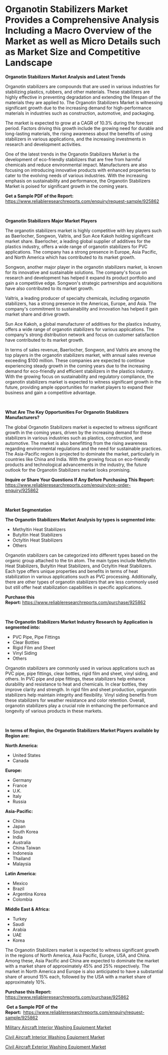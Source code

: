 <p><h1>Organotin Stabilizers Market Provides a Comprehensive Analysis Including a Macro Overview of the Market as well as Micro Details such as Market Size and Competitive Landscape</h1></p><p><strong>Organotin Stabilizers Market Analysis and Latest Trends</strong></p>
<p><p>Organotin stabilizers are compounds that are used in various industries for stabilizing plastics, rubbers, and other materials. These stabilizers are highly effective in preventing degradation and extending the lifespan of the materials they are applied to. The Organotin Stabilizers Market is witnessing significant growth due to the increasing demand for high-performance materials in industries such as construction, automotive, and packaging. </p><p>The market is expected to grow at a CAGR of 10.3% during the forecast period. Factors driving this growth include the growing need for durable and long-lasting materials, the rising awareness about the benefits of using stabilizers in various applications, and the increasing investments in research and development activities. </p><p>One of the latest trends in the Organotin Stabilizers Market is the development of eco-friendly stabilizers that are free from harmful chemicals and reduce environmental impact. Manufacturers are also focusing on introducing innovative products with enhanced properties to cater to the evolving needs of various industries. With the increasing emphasis on sustainability and performance, the Organotin Stabilizers Market is poised for significant growth in the coming years.</p></p>
<p><strong>Get a Sample PDF of the Report:&nbsp;</strong> <a href="https://www.reliableresearchreports.com/enquiry/request-sample/925862">https://www.reliableresearchreports.com/enquiry/request-sample/925862</a></p>
<p>&nbsp;</p>
<p><strong>Organotin Stabilizers Major Market Players</strong></p>
<p><p>The organotin stabilizers market is highly competitive with key players such as Baerlocher, Songwon, Valtris, and Sun Ace Kakoh holding significant market share. Baerlocher, a leading global supplier of additives for the plastics industry, offers a wide range of organotin stabilizers for PVC applications. The company has a strong presence in Europe, Asia Pacific, and North America which has contributed to its market growth.</p><p>Songwon, another major player in the organotin stabilizers market, is known for its innovative and sustainable solutions. The company's focus on research and development has helped it expand its product portfolio and gain a competitive edge. Songwon's strategic partnerships and acquisitions have also contributed to its market growth.</p><p>Valtris, a leading producer of specialty chemicals, including organotin stabilizers, has a strong presence in the Americas, Europe, and Asia. The company's commitment to sustainability and innovation has helped it gain market share and drive growth.</p><p>Sun Ace Kakoh, a global manufacturer of additives for the plastics industry, offers a wide range of organotin stabilizers for various applications. The company's strong distribution network and focus on customer satisfaction have contributed to its market growth.</p><p>In terms of sales revenue, Baerlocher, Songwon, and Valtris are among the top players in the organotin stabilizers market, with annual sales revenue exceeding $100 million. These companies are expected to continue experiencing steady growth in the coming years due to the increasing demand for eco-friendly and efficient stabilizers in the plastics industry. With the growing focus on sustainability and regulatory compliance, the organotin stabilizers market is expected to witness significant growth in the future, providing ample opportunities for market players to expand their business and gain a competitive advantage.</p></p>
<p>&nbsp;</p>
<p><strong>What Are The Key Opportunities For Organotin Stabilizers Manufacturers?</strong></p>
<p><p>The global Organotin Stabilizers market is expected to witness significant growth in the coming years, driven by the increasing demand for these stabilizers in various industries such as plastics, construction, and automotive. The market is also benefitting from the rising awareness regarding environmental regulations and the need for sustainable practices. The Asia-Pacific region is projected to dominate the market, particularly in countries like China and India. With the growing focus on eco-friendly products and technological advancements in the industry, the future outlook for the Organotin Stabilizers market looks promising.</p></p>
<p><strong>Inquire or Share Your Questions If Any Before Purchasing This Report:</strong> <a href="https://www.reliableresearchreports.com/enquiry/pre-order-enquiry/925862">https://www.reliableresearchreports.com/enquiry/pre-order-enquiry/925862</a></p>
<p>&nbsp;</p>
<p><strong>Market Segmentation</strong></p>
<p><strong>The Organotin Stabilizers Market Analysis by types is segmented into:</strong></p>
<p><ul><li>Methyltin Heat Stabilizers</li><li>Butyltin Heat Stabilizers</li><li>Octyltin Heat Stabilizers</li><li>Others</li></ul></p>
<p><p>Organotin stabilizers can be categorized into different types based on the organic group attached to the tin atom. The main types include Methyltin Heat Stabilizers, Butyltin Heat Stabilizers, and Octyltin Heat Stabilizers. Each type offers unique properties and benefits in terms of heat stabilization in various applications such as PVC processing. Additionally, there are other types of organotin stabilizers that are less commonly used but still offer heat stabilization capabilities in specific applications.</p></p>
<p><strong>Purchase this Report:&nbsp;</strong><a href="https://www.reliableresearchreports.com/purchase/925862">https://www.reliableresearchreports.com/purchase/925862</a></p>
<p>&nbsp;</p>
<p><strong>The Organotin Stabilizers Market Industry Research by Application is segmented into:</strong></p>
<p><ul><li>PVC Pipe, Pipe Fittings</li><li>Clear Bottles</li><li>Rigid Film and Sheet</li><li>Vinyl Siding</li><li>Others</li></ul></p>
<p><p>Organotin stabilizers are commonly used in various applications such as PVC pipe, pipe fittings, clear bottles, rigid film and sheet, vinyl siding, and others. In PVC pipe and pipe fittings, these stabilizers help enhance durability and resistance to heat and chemicals. In clear bottles, they improve clarity and strength. In rigid film and sheet production, organotin stabilizers help maintain integrity and flexibility. Vinyl siding benefits from these stabilizers for weather resistance and color retention. Overall, organotin stabilizers play a crucial role in enhancing the performance and longevity of various products in these markets.</p></p>
<p>&nbsp;</p>
<p><strong>In terms of Region, the Organotin Stabilizers Market Players available by Region are:</strong></p>
<p>
    <p> <strong> North America: </strong>
        <ul>
            <li>United States</li>
            <li>Canada</li>
        </ul>
        </p> 
    <p> <strong> Europe: </strong>
        <ul>
            <li>Germany</li>
            <li>France</li>
            <li>U.K.</li>
            <li>Italy</li>
            <li>Russia</li>
        </ul>
        </p> 
    <p> <strong> Asia-Pacific: </strong>
        <ul>
            <li>China</li>
            <li>Japan</li>
            <li>South Korea</li>
            <li>India</li>
            <li>Australia</li>
            <li>China Taiwan</li>
            <li>Indonesia</li>
            <li>Thailand</li>
            <li>Malaysia</li>
        </ul>
        </p> 
    <p> <strong> Latin America: </strong>
        <ul>
            <li>Mexico</li>
            <li>Brazil</li>
            <li>Argentina Korea</li>
            <li>Colombia</li>
        </ul>
        </p> 
    <p> <strong> Middle East & Africa: </strong>
        <ul>
            <li>Turkey</li>
            <li>Saudi</li>
            <li>Arabia</li>
            <li>UAE</li>
            <li>Korea</li>
        </ul>
    </p>
    </p>
<p><p>The Organotin Stabilizers market is expected to witness significant growth in the regions of North America, Asia Pacific, Europe, USA, and China. Among these, Asia Pacific and China are expected to dominate the market with a market share of approximately 45% and 25% respectively. The market in North America and Europe is also anticipated to have a substantial share of around 15% each, followed by the USA with a market share of approximately 10%.</p></p>
<p><strong>Purchase this Report: </strong><a href="https://www.reliableresearchreports.com/purchase/925862">https://www.reliableresearchreports.com/purchase/925862</a></p>
<p>&nbsp;<strong>Get a Sample PDF of the Report:&nbsp;&nbsp;</strong><a href="https://www.reliableresearchreports.com/enquiry/request-sample/925862">https://www.reliableresearchreports.com/enquiry/request-sample/925862</a></p>
<p><strong></strong></p>
<p><p><a href="https://view.publitas.com/reportprime-1/military-aircraft-interior-washing-equipment-market-size-global-industry-overview-market-segmentation-and-forecast-2023-to-2030/">Military Aircraft Interior Washing Equipment Market</a></p><p><a href="https://view.publitas.com/reportprime-1/insights-into-civil-aircraft-interior-washing-equipment-market-size-analysing-market-share-trends-and-growth-from-2023-to-2030/">Civil Aircraft Interior Washing Equipment Market</a></p><p><a href="https://view.publitas.com/reportprime-1/civil-aircraft-exterior-washing-equipment-market-size-market-share-and-global-market-analysis-report-2023-2030/">Civil Aircraft Exterior Washing Equipment Market</a></p></p>